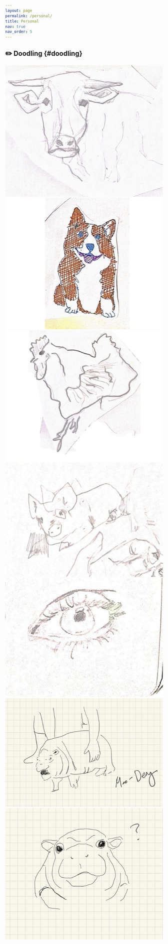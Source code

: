 ```yaml
---
layout: page
permalink: /personal/
title: Personal
nav: true
nav_order: 5
---
```


## ✏️ Doodling {#doodling}

<div class="gallery-grid">

  <div class="tile">
    <img src="/assets/img/hobbies/doodle/1.jpg" alt="Sketch 1">
  </div>
  <div class="tile">
    <img src="/assets/img/hobbies/doodle/2.jpg" alt="Sketch 2">
  </div>
  <div class="tile">
    <img src="/assets/img/hobbies/doodle/3.jpg" alt="Sketch 3">
  </div>
  <div class="tile">
    <img src="/assets/img/hobbies/doodle/4.jpg" alt="Sketch 4">
  </div>
  <div class="tile">
    <img src="/assets/img/hobbies/doodle/5.jpg" alt="Sketch 5">
  </div>
  <div class="tile">
    <img src="/assets/img/hobbies/doodle/6.jpg" alt="Sketch 6">
  </div>
  <div class="tile">
    <img src="/assets/img/hobbies/doodle/7.jpg" alt="Sketch 7">
  </div>

</div>

